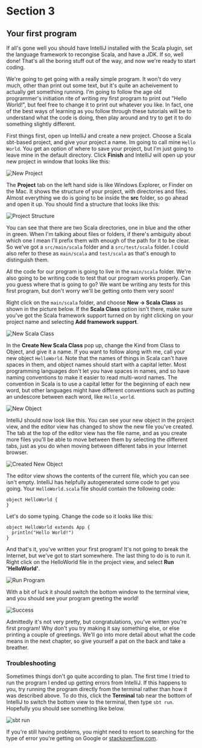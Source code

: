 # Section 3
## Your first program

If all's gone well you should have IntelliJ installed with the Scala plugin, set the language framework to recongise Scala, and have a JDK. If so, well done! That's all the boring stuff out of the way, and now we're ready to start coding.

We're going to get going with a really simple program. It won't do very much, other than print out some text, but it's quite an acheivement to actually get something running. I'm going to follow the age old programmer's initiation rite of writing my first program to print out "Hello World!", but feel free to change it to print out whatever you like. In fact, one of the best ways of learning as you follow through these tutorials will be to understand what the code is doing, then play around and try to get it to do something slightly different.

First things first, open up IntelliJ and create a new project. Choose a Scala sbt-based project, and give your project a name. Im going to call mine `Hello World`. You get an option of where to save your project, but I'm just going to leave mine in the default directory. Click **Finish** and IntelliJ will open up your new project in  window that looks like this:

![New Project](NewProject.PNG)

The **Project** tab on the left hand side is like Windows Explorer, or Finder on the Mac. It shows the structure of your project, with directories and files. Almost everything we do is going to be inside the **src** folder, so go ahead and open it up. You should find a structure that looks like this:

![Project Structure](ProjectStructure.PNG)

You can see that there are two Scala directories, one in blue and the other in green. When I'm talking about files or folders, if there's ambiguity about which one I mean I'll prefix them with enough of the path for it to be clear. So we've got a `src/main/scala` folder and a `src/test/scala` folder. I could also refer to these as `main/scala` and `test/scala` as that's enough to distinguish them.

All the code for our program is going to live in the `main/scala` folder. We're also going to be writing code to test that our program works properly. Can you guess where that is going to go? We want be writing any tests for this first program, but don't worry we'll be getting onto them very soon!

Right click on the `main/scala` folder, and choose **New -> Scala Class** as shown in the picture below. If the **Scala Class** option isn't there, make sure you've got the Scala framework support turned on by right clicking on your project name and selecting **Add framework support**.

![New Scala Class](NewScalaClass.PNG)

In the **Create New Scala Class** pop up, change the Kind from Class to Object, and give it a name. If you want to follow along with me, call your new object `HelloWorld`. Note that the names of things in Scala can't have spaces in them, and object names should start with a capital letter. Most programming languages don't let you have spaces in names, and so have naming conventions to make it easier to read multi-word names. The convention in Scala is to use a capital letter for the beginning of each new word, but other languages might have different conventions such as putting an undescore between each word, like `Hello_world`.

![New Object](NewObject.PNG)

IntelliJ should now look like this. You can see your new object in the project view, and the editor view has changed to show the new file you've created. The tab at the top of the editor view has the file name, and as you create more files you'll be able to move between them by selecting the different tabs, just as you do when moving between different tabs in your Internet browser.

![Created New Object](CreatedNewObject.PNG)

The editor view shows the contents of the current file, which you can see isn't empty. IntelliJ has helpfully autogenerated some code to get you going. Your `HelloWorld.scala` file should contain the following code:

```
object HelloWorld {
}
```

Let's do some typing. Change the code so it looks like this:

```
object HelloWorld extends App {
  println("Hello World!")
}
```

And that's it, you've written your first program! It's not going to break the Internet, but we've got to start somewhere. The last thing to do is to run it. Right click on the HelloWorld file in the project view, and select **Run 'HelloWorld'**.

![Run Program](RunProgram.PNG)

With a bit of luck it should switch the bottom window to the terminal view, and you should see your program greeting the world!

![Success](Success.PNG)

Admittedly it's not very pretty, but congratulations, you've written you're first program! Why don't you try making it say something else, or else printing a couple of greetings. We'll go into more detail about what the code means in the next chapter, so give yourself a pat on the back and take a breather.

### Troubleshooting

Sometimes things don't go quite according to plan. The first time I tried to run the program I ended up getting errors from IntelliJ. If this happens to you, try running the program directly from the terminal rather than how it was described above. To do this, click the **Terminal** tab near the bottom of IntelliJ to switch the bottom view to the terminal, then type `sbt run`. Hopefully you should see something like below.

![sbt run](SbtRun.PNG)

If you're still having problems, you might need to resort to searching for the type of error you're getting on Google or [stackoverflow.com](https://stackoverflow.com). 

